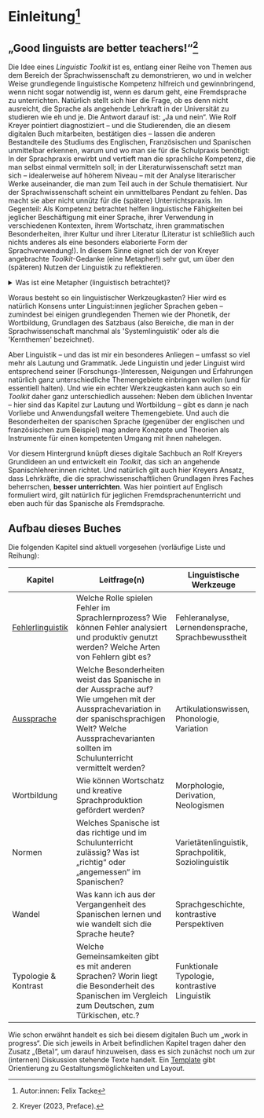 # Einleitung[^*]

## „Good linguists are better teachers!“[^2]

Die Idee eines *Linguistic Toolkit* ist es, entlang einer Reihe von Themen aus dem Bereich der Sprachwissenschaft zu demonstrieren, wo und in welcher Weise grundlegende linguistische Kompetenz hilfreich und gewinnbringend, wenn nicht sogar notwendig ist, wenn es darum geht, eine Fremdsprache zu unterrichten. Natürlich stellt sich hier die Frage, ob es denn nicht ausreicht, die Sprache als angehende Lehrkraft in der Universität zu studieren wie eh und je. Die Antwort darauf ist: „Ja und nein“. Wie Rolf Kreyer pointiert diagnostiziert – und die Studierenden, die an diesem digitalen Buch mitarbeiten, bestätigen dies – lassen die anderen Bestandteile des Studiums des Englischen, Französischen und Spanischen unmittelbar erkennen, warum und wo man sie für die Schulpraxis benötigt: In der Sprachpraxis erwirbt und vertieft man die sprachliche Kompetenz, die man selbst einmal vermitteln soll; in der Literaturwissenschaft setzt man sich – idealerweise auf höherem Niveau – mit der Analyse literarischer Werke auseinander, die man zum Teil auch in der Schule thematisiert. Nur der Sprachwissenschaft scheint ein unmittelbares Pendant zu fehlen. Das macht sie aber nicht unnütz für die (spätere) Unterrichtspraxis. Im Gegenteil: Als Kompetenz betrachtet helfen linguistische Fähigkeiten bei jeglicher Beschäftigung mit einer Sprache, ihrer Verwendung in verschiedenen Kontexten, ihrem Wortschatz, ihren grammatischen Besonderheiten, ihrer Kultur und ihrer Literatur (Literatur ist schließlich auch nichts anderes als eine besonders elaborierte Form der Sprachverwendung!). In diesem Sinne eignet sich der von Kreyer angebrachte *Toolkit*-Gedanke (eine Metapher!) sehr gut, um über den (späteren) Nutzen der Linguistik zu reflektieren.

<details>
<summary>Was ist eine Metapher (linguistisch betrachtet)?</summary>
<p>Metaphern in der Sprache spiegeln lediglich das dahinterliegende Denken. Sie dienen dazu komplexe Sachverhalte anschaulich mithilfe von einfacheren Sachverhalten darzustellen. Konzepte aus einem konkreten Quellbereich werden auf einen abstrakten Zielbereich übertragen.</p>
</details>

Woraus besteht so ein linguistischer Werkzeugkasten? Hier wird es natürlich Konsens unter Linguist:innen jeglicher Sprachen geben – zumindest bei einigen grundlegenden Themen wie der Phonetik, der Wortbildung, Grundlagen des Satzbaus (also Bereiche, die man in der Sprachwissenschaft manchmal als 'Systemlinguistik' oder als die 'Kernthemen' bezeichnet).

Aber Linguistik – und das ist mir ein besonderes Anliegen – umfasst so viel mehr als Lautung und Grammatik. Jede Linguistin und jeder Linguist wird entsprechend seiner (Forschungs-)Interessen, Neigungen und Erfahrungen natürlich ganz unterschiedliche Themengebiete einbringen wollen (und für essentiell halten). Und wie ein echter Werkzeugkasten kann auch so ein *Toolkit* daher ganz unterschiedlich aussehen: Neben dem üblichen Inventar – hier sind das Kapitel zur Lautung und Wortbildung – gibt es dann je nach Vorliebe und Anwendungsfall weitere Themengebiete. Und auch die Besonderheiten der spanischen Sprache (gegenüber der englischen und französischen zum Beispiel) mag andere Konzepte und Theorien als Instrumente für einen kompetenten Umgang mit ihnen nahelegen.

Vor diesem Hintergrund knüpft dieses digitale Sachbuch an Rolf Kreyers Grundideen an und entwickelt ein *Toolkit*, das sich an angehende Spanischlehrer:innen richtet. Und natürlich gilt auch hier Kreyers Ansatz, dass Lehrkräfte, die die sprachwissenschaftlichen Grundlagen ihres Faches beherrschen, **besser unterrichten**. Was hier pointiert auf Englisch formuliert wird, gilt natürlich für jeglichen Fremdsprachenunterricht und eben auch für das Spanische als Fremdsprache.

## Aufbau dieses Buches

Die folgenden Kapitel sind aktuell vorgesehen (vorläufige Liste und Reihung):

| Kapitel | Leitfrage(n) | Linguistische Werkzeuge |
|------|-----------|-------------------------|
| [Fehlerlinguistik](fehlerlinguistik/fehlerlinguistik.md) | Welche Rolle spielen Fehler im Sprachlernprozess? Wie können Fehler analysiert und produktiv genutzt werden? Welche Arten von Fehlern gibt es? | Fehleranalyse, Lernendensprache, Sprachbewusstheit |
| [Aussprache](aussprache/aussprache.md) | Welche Besonderheiten weist das Spanische in der Aussprache auf? Wie umgehen mit der Aussprachevariation in der spanischsprachigen Welt? Welche Aussprachevarianten sollten im Schulunterricht vermittelt werden? | Artikulationswissen, Phonologie, Variation |
| Wortbildung | Wie können Wortschatz und kreative Sprachproduktion gefördert werden? | Morphologie, Derivation, Neologismen |
| Normen | Welches Spanische ist das richtige und im Schulunterricht zulässig? Was ist „richtig“ oder „angemessen“ im Spanischen? | Varietätenlinguistik, Sprachpolitik, Soziolinguistik |
| Wandel | Was kann ich aus der Vergangenheit des Spanischen lernen und wie wandelt sich die Sprache heute? | Sprachgeschichte, kontrastive Perspektiven |
| Typologie & Kontrast | Welche Gemeinsamkeiten gibt es mit anderen Sprachen? Worin liegt die Besonderheit des Spanischen im Vergleich zum Deutschen, zum Türkischen, etc.? | Funktionale Typologie, kontrastive Linguistik |

Wie schon erwähnt handelt es sich bei diesem digitalen Buch um „work in progress“. Die sich jeweils in Arbeit befindlichen Kapitel tragen daher den Zusatz „(Beta)“, um darauf hinzuweisen, dass es sich zunächst noch um zur (internen) Diskussion stehende Texte handelt. Ein [Template](template.md) gibt Orientierung zu Gestaltungsmöglichkeiten und Layout.


[^*]: Autor:innen: Felix Tacke
[^2]: Kreyer (2023, Preface).  

